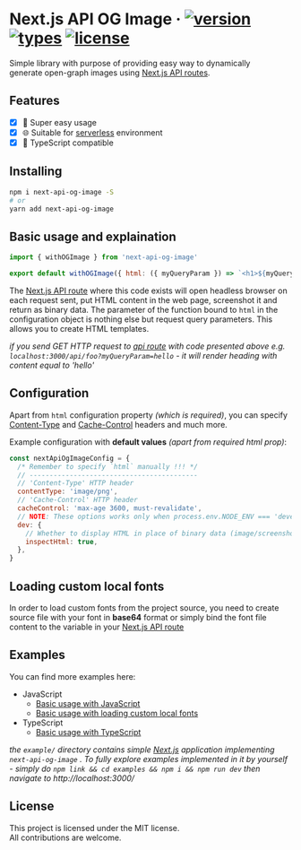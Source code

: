 # Next.js API OG Image &middot; [![version](https://badgen.net/npm/v/next-api-og-image)](https://www.npmjs.com/package/next-api-og-image) [![types](https://badgen.net/npm/types/next-api-og-image)](https://www.npmjs.com/package/next-api-og-image) [![license](https://badgen.net/npm/license/next-api-og-image)](https://github.com/neg4n/next-api-og-image/blob/main/LICENSE)

Simple library with purpose of providing easy way to dynamically  
generate open-graph images using [Next.js API routes][next-api-routes].

## Features

- [x] 🐄 Super easy usage
- [x] 🌐 Suitable for [serverless][vercel-serverless] environment
- [x] 🥷 TypeScript compatible

## Installing

```sh
npm i next-api-og-image -S
# or
yarn add next-api-og-image
```

## Basic usage and explaination

```js
import { withOGImage } from 'next-api-og-image'

export default withOGImage({ html: ({ myQueryParam }) => `<h1>${myQueryParam}</h1>` })
```

The [Next.js API route][next-api-routes] where this code exists will open headless browser
on each request sent, put HTML content in the web page, screenshot it and return as binary data. The parameter of the function bound to `html` in the configuration object is nothing else but request query parameters. This allows you to create HTML templates.

_if you send GET HTTP request to [api route][next-api-routes] with code presented above e.g. `localhost:3000/api/foo?myQueryParam=hello` - it will render heading with content equal to 'hello'_

## Configuration

Apart from `html` configuration property _(which is required)_, you can specify [Content-Type][content-type] and [Cache-Control][cache-control] headers and much more.

Example configuration with **default values** _(apart from required html prop)_:

```js
const nextApiOgImageConfig = {
  /* Remember to specify `html` manually !!! */
  // ------------------------------------------
  // 'Content-Type' HTTP header
  contentType: 'image/png',
  // 'Cache-Control' HTTP header
  cacheControl: 'max-age 3600, must-revalidate',
  // NOTE: These options works only when process.env.NODE_ENV === 'development'
  dev: {
    // Whether to display HTML in place of binary data (image/screenshot)
    inspectHtml: true,
  },
}
```

## Loading custom local fonts

In order to load custom fonts from the project source, you need to create source file with your font in **base64** format or simply bind the font file content to the variable in your [Next.js API route][next-api-routes]

## Examples

You can find more examples here:

- JavaScript
  - [Basic usage with JavaScript][basic]
  - [Basic usage with loading custom local fonts][basic-fonts-local]
- TypeScript
  - [Basic usage with TypeScript][basic-typescript]

_the `example/` directory contains simple [Next.js][next-homepage] application implementing `next-api-og-image` . To fully explore examples implemented in it by yourself - simply do `npm link && cd examples && npm i && npm run dev` then navigate to http://localhost:3000/_

## License

This project is licensed under the MIT license.  
All contributions are welcome.

[next-homepage]: https://nextjs.org/
[vercel-serverless]: https://vercel.com/docs/concepts/functions/introduction
[next-api-routes]: https://nextjs.org/docs/api-routes/introduction
[content-type]: https://developer.mozilla.org/en-US/docs/Web/HTTP/Headers/Content-Type
[cache-control]: https://developer.mozilla.org/en-US/docs/Web/HTTP/Headers/Cache-Control
[basic-typescript]: https://github.com/neg4n/next-api-og-image/tree/main/example/pages/api/basic-typescript.ts
[basic]: https://github.com/neg4n/next-api-og-image/tree/main/example/pages/api/basic.js
[basic-fonts-local]: https://github.com/neg4n/next-api-og-image/tree/main/example/pages/api/basic-custom-fonts-local.js
